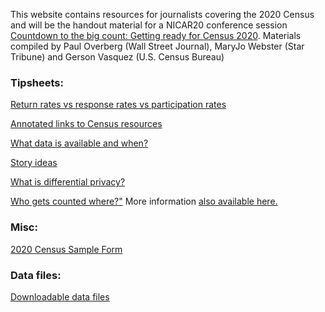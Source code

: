 This website contains resources for journalists covering the 2020 Census and will be the handout material for a NICAR20 conference session <a href="https://ireapps.github.io/nicar-2020-schedule#20200305_countdown_to_the_big_count_getting_ready_for_census_2020_2055">Countdown to the big count: Getting ready for Census 2020</a>. Materials compiled by Paul Overberg (Wall Street Journal), MaryJo Webster (Star Tribune) and Gerson Vasquez (U.S. Census Bureau)

### Tipsheets:

<a href="pages/perplexed">Return rates vs response rates vs participation rates</a>

<a href="pages/links">Annotated links to Census resources</a>

<a href="pages/data">What data is available and when?</a>

<a href="pages/storyideas">Story ideas</a>

<a href="pages/differentialprivacy">What is differential privacy?</a>

<a href="https://www2.census.gov/programs-surveys/decennial/2020/program-management/memo-series/2020-memo-2018_04-appendix.pdf">Who gets counted where?"</a> More information <a href="https://www.census.gov/programs-surveys/decennial-census/2020-census/about/residence-rule.html">also available here.</a>

### Misc:
<a href="https://www.census.gov/programs-surveys/decennial-census/technical-documentation/questionnaires/2020.html">2020 Census Sample Form</a>

### Data files:
<a href="pages/data">Downloadable data files</a>



